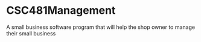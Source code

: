 # CSC481Management
A small business software program that will help the shop owner to manage their small business
